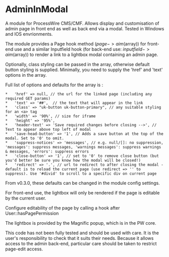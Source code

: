 # AdminInModal
A module for ProcessWire CMS/CMF. Allows display and customisation of admin page in front end as well as back end via a modal.
Tested in Windows and IOS envrionments.

The module provides a Page hook method ($page->aim($array)) for front-end use and a similar Inputfield hook (for back-end use: $inputfield->aim($array)) to render a link to a lightbox modal containing an admin page.

Optionally, class styling can be passed in the array, otherwise default button styling is supplied.
Minimally, you need to supply the 'href' and 'text' options in the array.

Full list of options and defaults for the array is :

	*   'href' => null, // the url for the linked page (including any required GET params)
    *   'text' => '##',  // the text that will appear in the link
    *   'class' => "uk-button uk-button-primary", // any suitable styling for an <a> tag
	*   'width' => '90%', // size for iframe
	*   'height' => '95%',
    *   'header-text' => 'Save required changes before closing -->', // Text to appear above top left of modal
    *   'save-head-button' => '1', // Adds a save button at the top of the modal. Set to '0' to omit.
	*   'suppress-notices' => 'messages', // e.g. null/[]: no suppression, 'messages': suppress messages, 'warnings messages': suppress warnings & messages, 'errors': suppress errors
    *   'close-button' => '1', // set to '0' to remove close button (but you'd better be sure you know how the modal will be closed!)
    *   'redirect' => '.', // url to redirect to after closing the modal - default is to reload the current page (use redirect => '' to suppress). Use '#divid' to scroll to a specific div on current page

From v0.3.0, these defaults can be changed in the module config settings.

For front-end use, the lightbox will only be rendered if the page is editable by the current user.

Configure editability of the page by calling a hook after User::hasPagePermission

The lightbox is provided by the Magnific popup, which is in the PW core.

This code has not been fully tested and should be used with care. It is the user's responsibility to check that it suits their needs.
Because it allows access to the admin back-end, particular care should be taken to restrict page-edit access.
